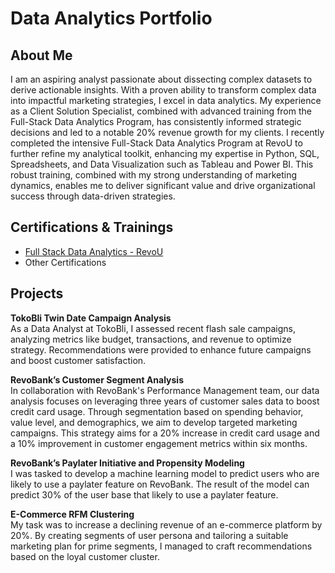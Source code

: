 # Data Analytics Portfolio

## About Me
I am an aspiring analyst passionate about dissecting complex datasets to derive actionable insights. With a proven ability to transform complex data into impactful marketing strategies, I excel in data analytics. My experience as a Client Solution Specialist, combined with advanced training from the Full-Stack Data Analytics Program, has consistently informed strategic decisions and led to a notable 20% revenue growth for my clients. I recently completed the intensive Full-Stack Data Analytics Program at RevoU to further refine my analytical toolkit, enhancing my expertise in Python, SQL, Spreadsheets, and Data Visualization such as Tableau and Power BI. This robust training, combined with my strong understanding of marketing dynamics, enables me to deliver significant value and drive organizational success through data-driven strategies.


## Certifications & Trainings
- [Full Stack Data Analytics - RevoU](https://certificates.revou.co/satryo-sunu-prabowo-certificate-achievements-facfsda23.pdf)
- Other Certifications


## Projects

**TokoBli Twin Date Campaign Analysis**  
As a Data Analyst at TokoBli, I assessed recent flash sale campaigns, analyzing metrics like budget, transactions, and revenue to optimize strategy. Recommendations were provided to enhance future campaigns and boost customer satisfaction.

**RevoBank’s Customer Segment Analysis**  
In collaboration with RevoBank's Performance Management team, our data analysis focuses on leveraging three years of customer sales data to boost credit card usage. Through segmentation based on spending behavior, value level, and demographics, we aim to develop targeted marketing campaigns. This strategy aims for a 20% increase in credit card usage and a 10% improvement in customer engagement metrics within six months.

**RevoBank’s Paylater Initiative and Propensity Modeling**  
I was tasked to develop a machine learning model to predict users who are likely to use a paylater feature on RevoBank. The result of the model can predict 30% of the user base that likely to use a paylater feature.

**E-Commerce RFM Clustering**  
My task was to increase a declining revenue of an e-commerce platform by 20%. By creating segments of user persona and tailoring a suitable marketing plan for prime segments, I managed to craft recommendations based on the loyal customer cluster.
